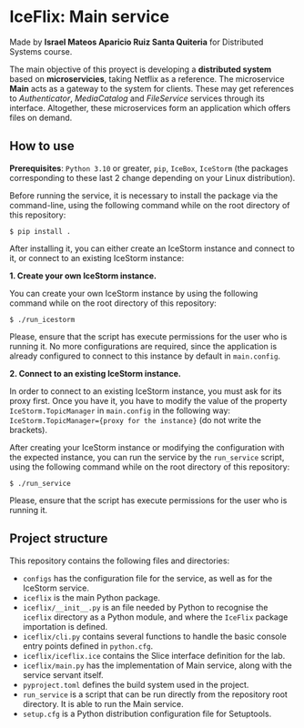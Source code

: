 # IceFlix: Main service

Made by **Israel Mateos Aparicio Ruiz Santa Quiteria** for Distributed Systems course.

The main objective of this proyect is developing a **distributed system** based on **microservicies**, taking Netflix as a reference. The microservice **Main** acts as a gateway to the system for clients. These may get references to _Authenticator_, _MediaCatalog_ and _FileService_ services through its interface. Altogether, these microservices form an application which offers files on demand.


## How to use

**Prerequisites**: `Python 3.10` or greater, `pip`, `IceBox`, `IceStorm` (the packages corresponding to these last 2 change depending on your Linux distribution).

Before running the service, it is necessary to install the package via the command-line, using the following command while on the root directory of this repository:

```console
$ pip install .
```

After installing it, you can either create an IceStorm instance and connect to it, or connect to an existing IceStorm instance:

**1. Create your own IceStorm instance.**

You can create your own IceStorm instance by using the following command while on the root directory of this repository:

```console
$ ./run_icestorm
```

Please, ensure that the script has execute permissions for the user who is running it. No more configurations are required, since the application is already configured to connect to this instance by default in `main.config`.

**2. Connect to an existing IceStorm instance.**

In order to connect to an existing IceStorm instance, you must ask for its proxy first. Once you have it, you have to modify the value of the property `IceStorm.TopicManager` in `main.config` in the following way: `IceStorm.TopicManager={proxy for the instance}` (do not write the brackets).

After creating your IceStorm instance or modifying the configuration with the expected instance, you can run the service by the `run_service` script, using the following command while on the root directory of this repository:

```console
$ ./run_service
```

Please, ensure that the script has execute permissions for the user who is running it.

## Project structure

This repository contains the following files and directories:

- `configs` has the configuration file for the service, as well as for the IceStorm service.
- `iceflix` is the main Python package.
- `iceflix/__init__.py` is an file needed by Python to recognise the `iceflix` directory as a Python module, and where the `IceFlix` package importation is defined.
- `iceflix/cli.py` contains several functions to handle the basic console entry points
  defined in `python.cfg`.
- `iceflix/iceflix.ice` contains the Slice interface definition for the lab.
- `iceflix/main.py` has the implementation of Main service, along with the service servant itself.
- `pyproject.toml` defines the build system used in the project.
- `run_service` is a script that can be run directly from the repository root directory. It is able to run the Main service.
- `setup.cfg` is a Python distribution configuration file for Setuptools.

